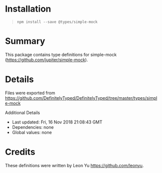 # Installation
> `npm install --save @types/simple-mock`

# Summary
This package contains type definitions for simple-mock (https://github.com/jupiter/simple-mock).

# Details
Files were exported from https://github.com/DefinitelyTyped/DefinitelyTyped/tree/master/types/simple-mock

Additional Details
 * Last updated: Fri, 16 Nov 2018 21:08:43 GMT
 * Dependencies: none
 * Global values: none

# Credits
These definitions were written by Leon Yu <https://github.com/leonyu>.
